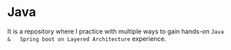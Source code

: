# Java 

It is a repository where I practice with multiple ways to gain hands-on `Java &   Spring boot on Layered Architecture`  experience.
